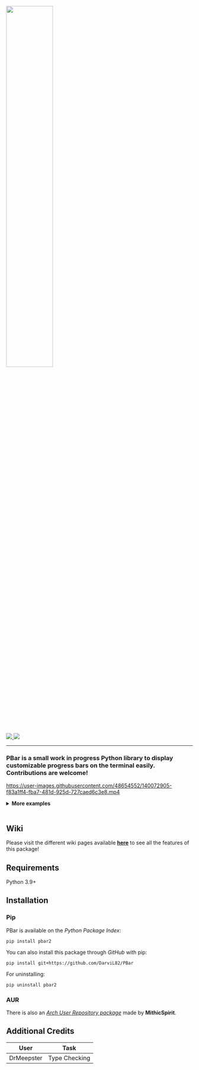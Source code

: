<a href="https://darvil82.github.io/PBar/"><img width=50% src="https://user-images.githubusercontent.com/48654552/136713737-aebdd652-061b-428a-b750-2faa29cd60b3.png"><br></a>

<a href="https://github.com/DarviL82/PBar/pulls"> <img src="https://img.shields.io/badge/contributions-welcome-brightgreen?style=flat-square"> </a>
<a href="https://pypi.org/project/PBar2/"> <img src="https://img.shields.io/badge/PyPI-available-blue?style=flat-square"> </a>

---

### PBar is a small work in progress Python library to display customizable progress bars on the terminal easily. Contributions are welcome!


https://user-images.githubusercontent.com/48654552/140072905-f83a1ff4-fba7-481d-925d-727caed6c3e8.mp4


<details>
	<summary><b> More examples </b></summary>

https://user-images.githubusercontent.com/48654552/134776865-c7516cf1-0c66-44da-ae2c-f2cbedd2527c.mp4

Source available [here.](https://github.com/DarviL82/PBar/blob/main/resources/examples/anim.py)


https://user-images.githubusercontent.com/48654552/137568056-aafa1ba1-35c2-4ecd-84f8-99ca0093cab5.mp4

Source available [here.](https://github.com/DarviL82/PBar/blob/main/resources/examples/conds.py)

</details>

<br>

## Wiki
Please visit the different wiki pages available **[here](https://github.com/DarviL82/PBar/wiki)** to see all the features of this package!


## Requirements
Python 3.9+


## Installation
### Pip
PBar is available on the *Python Package Index*:

`pip install pbar2`

You can also install this package through *GitHub* with pip:

`pip install git+https://github.com/DarviL82/PBar`

For uninstalling:

`pip uninstall pbar2`

### AUR
There is also an [*Arch User Repository package*](https://aur.archlinux.org/packages/python-pbar/) made by **MithicSpirit**.


## Additional Credits
| User       | Task          |
|------------|---------------|
| DrMeepster | Type Checking |
